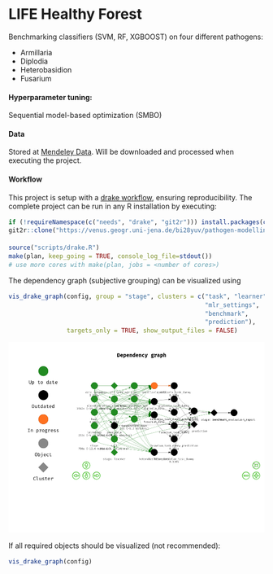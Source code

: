 # LIFE Healthy Forest

Benchmarking classifiers (SVM, RF, XGBOOST) on four different pathogens:

* Armillaria
* Diplodia
* Heterobasidion
* Fusarium

#### Hyperparameter tuning: 

Sequential model-based optimization (SMBO)

#### Data

Stored at [Mendeley Data](http://dx.doi.org/10.17632/kmy95t22fy.1).
Will be downloaded and processed when executing the project.

#### Workflow

This project is setup with a [drake workflow](https://github.com/ropensci/drake), ensuring reproducibility.
The complete project can be run in any R installation by executing:

```r
if (!requireNamespace(c("needs", "drake", "git2r"))) install.packages(c("needs", "drake", "git2r"))
git2r::clone("https://venus.geogr.uni-jena.de/bi28yuv/pathogen-modelling", ".")

source("scripts/drake.R")
make(plan, keep_going = TRUE, console_log_file=stdout()) 
# use more cores with make(plan, jobs = <number of cores>)
```

The dependency graph (subjective grouping) can be visualized using

```r
vis_drake_graph(config, group = "stage", clusters = c("task", "learner", "data"
                                                      "mlr_settings",
                                                      "benchmark",
                                                      "prediction"),
                targets_only = TRUE, show_output_files = FALSE)
```

![](drake.png)

If all required objects should be visualized (not recommended):

```r
vis_drake_graph(config)
```
